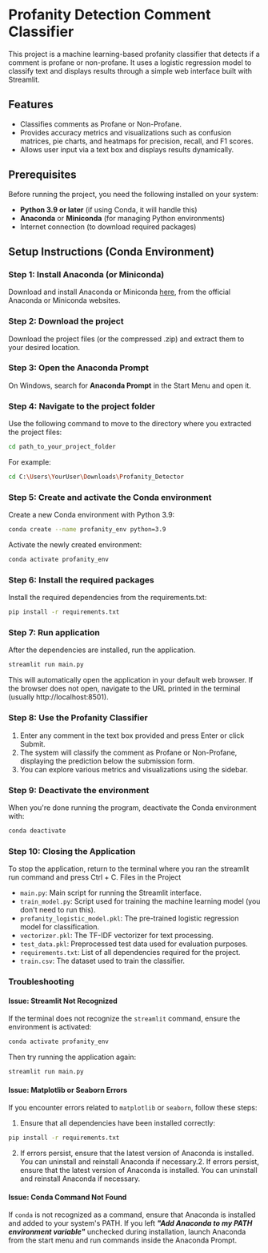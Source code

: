 # Profanity Detection Comment Classifier

This project is a machine learning-based profanity classifier that detects if a comment is profane or non-profane. It uses a logistic regression model to classify text and displays results through a simple web interface built with Streamlit.

## Features

* Classifies comments as Profane or Non-Profane.
* Provides accuracy metrics and visualizations such as confusion matrices, pie charts, and heatmaps for precision, recall, and F1 scores.
* Allows user input via a text box and displays results dynamically.

## Prerequisites

Before running the project, you need the following installed on your system:

* **Python 3.9 or later** (if using Conda, it will handle this)
* **Anaconda** or **Miniconda** (for managing Python environments)
* Internet connection (to download required packages)

## Setup Instructions (Conda Environment)

### Step 1: Install Anaconda (or Miniconda)

Download and install Anaconda or Miniconda [here](https://www.anaconda.com/download/), from the official Anaconda or Miniconda websites.

### Step 2: Download the project

Download the project files (or the compressed .zip) and extract them to your desired location.

### Step 3: Open the Anaconda Prompt

On Windows, search for **Anaconda Prompt** in the Start Menu and open it.

### Step 4: Navigate to the project folder

Use the following command to move to the directory where you extracted the project files:

```bash
cd path_to_your_project_folder
````
For example:
```bash
cd C:\Users\YourUser\Downloads\Profanity_Detector
```
### Step 5: Create and activate the Conda environment

Create a new Conda environment with Python 3.9:

```bash
conda create --name profanity_env python=3.9
```

Activate the newly created environment:

```bash
conda activate profanity_env
```

### Step 6: Install the required packages

Install the required dependencies from the requirements.txt:

```bash
pip install -r requirements.txt
```

### Step 7: Run application

After the dependencies are installed, run the application.

```bash
streamlit run main.py
```

This will automatically open the application in your default web browser. If the browser does not open, navigate to the URL printed in the terminal (usually http://localhost:8501).

### Step 8: Use the Profanity Classifier

1. Enter any comment in the text box provided and press Enter or click Submit.
2. The system will classify the comment as Profane or Non-Profane, displaying the prediction below the submission form.
3. You can explore various metrics and visualizations using the sidebar.

### Step 9: Deactivate the environment

When you're done running the program, deactivate the Conda environment with:

```bash
conda deactivate
```

### Step 10: Closing the Application

To stop the application, return to the terminal where you ran the streamlit run command and press Ctrl + C.
Files in the Project

+ `main.py`: Main script for running the Streamlit interface.
+ `train_model.py`: Script used for training the machine learning model (you don't need to run this).
+ `profanity_logistic_model.pkl`: The pre-trained logistic regression model for classification.
+ `vectorizer.pkl`: The TF-IDF vectorizer for text processing.
+ `test_data.pkl`: Preprocessed test data used for evaluation purposes.
+ `requirements.txt`: List of all dependencies required for the project.
+ `train.csv`: The dataset used to train the classifier.

### Troubleshooting

#### Issue: Streamlit Not Recognized

If the terminal does not recognize the `streamlit` command, ensure the environment is activated:

```bash
conda activate profanity_env
```

Then try running the application again:

```bash
streamlit run main.py
```

#### Issue: Matplotlib or Seaborn Errors

If you encounter errors related to `matplotlib` or `seaborn`, follow these steps:

1. Ensure that all dependencies have been installed correctly:

```bash
pip install -r requirements.txt
```

2. If errors persist, ensure that the latest version of Anaconda is installed. You can uninstall and reinstall Anaconda if necessary.2. If errors persist, ensure that the latest version of Anaconda is installed. You can uninstall and reinstall Anaconda if necessary.

#### Issue: Conda Command Not Found

If `conda` is not recognized as a command, ensure that Anaconda is installed and added to your system's PATH. If you left ***"Add Anaconda to my PATH environment variable"*** unchecked during installation, launch Anaconda from the start menu and run commands inside the Anaconda Prompt.






